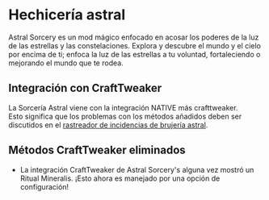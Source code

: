 # Hechicería astral

Astral Sorcery es un mod mágico enfocado en acosar los poderes de la luz de las estrellas y las constelaciones. Explora y descubre el mundo y el cielo por encima de ti; enfoca la luz de las estrellas a tu voluntad, fortaleciendo o mejorando el mundo que te rodea.

## Integración con CraftTweaker

La Sorcería Astral viene con la integración NATIVE más crafttweaker.  
Esto significa que los problemas con los métodos añadidos deben ser discutidos en el [rastreador de incidencias de brujería astral](https://github.com/HellFirePvP/AstralSorcery/issues).

## Métodos CraftTweaker eliminados

- La integración CraftTweaker de Astral Sorcery's alguna vez mostró un Ritual Mineralis. ¡Esto ahora es manejado por una opción de configuración!